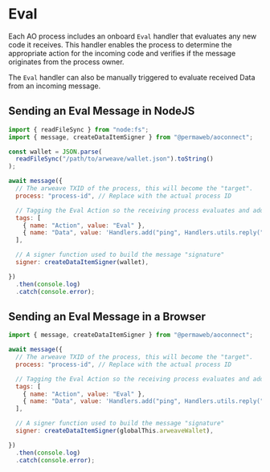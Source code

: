 # Eval 

Each AO process includes an onboard `Eval` handler that evaluates any new code it receives. This handler enables the process to determine the appropriate action for the incoming code and verifies if the message originates from the process owner.

The `Eval` handler can also be manually triggered to evaluate received Data from an incoming message.

## Sending an Eval Message in NodeJS
```js
import { readFileSync } from "node:fs";
import { message, createDataItemSigner } from "@permaweb/aoconnect";

const wallet = JSON.parse(
  readFileSync("/path/to/arweave/wallet.json").toString()
);

await message({
  // The arweave TXID of the process, this will become the "target".
  process: "process-id", // Replace with the actual process ID

  // Tagging the Eval Action so the receiving process evaluates and adds the new Handler from the Data field.
  tags: [
    { name: "Action", value: "Eval" },
    { name: "Data", value: 'Handlers.add("ping", Handlers.utils.reply("pong"))' },
  ],

  // A signer function used to build the message "signature"
  signer: createDataItemSigner(wallet),

})
  .then(console.log)
  .catch(console.error);
```

## Sending an Eval Message in a Browser
```js
import { message, createDataItemSigner } from "@permaweb/aoconnect";

await message({
  // The arweave TXID of the process, this will become the "target".
  process: "process-id", // Replace with the actual process ID

  // Tagging the Eval Action so the receiving process evaluates and adds the new Handler from the Data field.
  tags: [
    { name: "Action", value: "Eval" },
    { name: "Data", value: 'Handlers.add("ping", Handlers.utils.reply("pong"))' },
  ],

  // A signer function used to build the message "signature"
  signer: createDataItemSigner(globalThis.arweaveWallet),

})
  .then(console.log)
  .catch(console.error);
```
